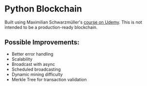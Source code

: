 # Python Blockchain

Built using Maximilian
Schwarzmüller's [course on Udemy](https://www.udemy.com/course/learn-python-by-building-a-blockchain-cryptocurrency).
This is not intended to be a production-ready blockchain.

## Possible Improvements:

- Better error handling
- Scalability
- Broadcast with async
- Scheduled broadcasting
- Dynamic mining difficulty
- Merkle Tree for transaction validation

